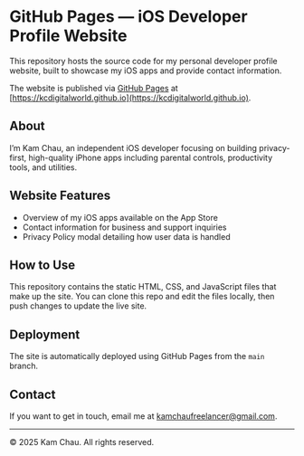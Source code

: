 # GitHub Pages — iOS Developer Profile Website

This repository hosts the source code for my personal developer profile website, built to showcase my iOS apps and provide contact information.

The website is published via [GitHub Pages](https://pages.github.com/) at [https://kcdigitalworld.github.io](https://kcdigitalworld.github.io).


## About

I’m Kam Chau, an independent iOS developer focusing on building privacy-first, high-quality iPhone apps including parental controls, productivity tools, and utilities.

## Website Features

- Overview of my iOS apps available on the App Store
- Contact information for business and support inquiries
- Privacy Policy modal detailing how user data is handled

## How to Use

This repository contains the static HTML, CSS, and JavaScript files that make up the site. You can clone this repo and edit the files locally, then push changes to update the live site.

## Deployment

The site is automatically deployed using GitHub Pages from the `main` branch.

## Contact

If you want to get in touch, email me at [kamchaufreelancer@gmail.com](mailto:kamchaufreelancer@gmail.com).

---

© 2025 Kam Chau. All rights reserved.
